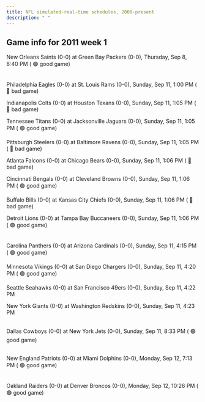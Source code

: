 ```yaml
---
title: NFL simulated-real-time schedules, 2009-present
description: " "
---
```


## Game info for 2011 week 1
New Orleans Saints (0-0) at Green Bay Packers (0-0), Thursday, Sep 8, 8:40 PM (	:green_circle: good game)

<br/>Philadelphia Eagles (0-0) at St. Louis Rams (0-0), Sunday, Sep 11, 1:00 PM (	:red_circle: bad game)

Indianapolis Colts (0-0) at Houston Texans (0-0), Sunday, Sep 11, 1:05 PM (	:red_circle: bad game)

Tennessee Titans (0-0) at Jacksonville Jaguars (0-0), Sunday, Sep 11, 1:05 PM (	:green_circle: good game)

Pittsburgh Steelers (0-0) at Baltimore Ravens (0-0), Sunday, Sep 11, 1:05 PM (	:red_circle: bad game)

Atlanta Falcons (0-0) at Chicago Bears (0-0), Sunday, Sep 11, 1:06 PM (	:red_circle: bad game)

Cincinnati Bengals (0-0) at Cleveland Browns (0-0), Sunday, Sep 11, 1:06 PM (	:green_circle: good game)

Buffalo Bills (0-0) at Kansas City Chiefs (0-0), Sunday, Sep 11, 1:06 PM (	:red_circle: bad game)

Detroit Lions (0-0) at Tampa Bay Buccaneers (0-0), Sunday, Sep 11, 1:06 PM (	:green_circle: good game)

<br/>Carolina Panthers (0-0) at Arizona Cardinals (0-0), Sunday, Sep 11, 4:15 PM (	:green_circle: good game)

Minnesota Vikings (0-0) at San Diego Chargers (0-0), Sunday, Sep 11, 4:20 PM (	:green_circle: good game)

Seattle Seahawks (0-0) at San Francisco 49ers (0-0), Sunday, Sep 11, 4:22 PM

New York Giants (0-0) at Washington Redskins (0-0), Sunday, Sep 11, 4:23 PM

<br/>Dallas Cowboys (0-0) at New York Jets (0-0), Sunday, Sep 11, 8:33 PM (	:green_circle: good game)

<br/>New England Patriots (0-0) at Miami Dolphins (0-0), Monday, Sep 12, 7:13 PM (	:green_circle: good game)

<br/>Oakland Raiders (0-0) at Denver Broncos (0-0), Monday, Sep 12, 10:26 PM (	:green_circle: good game)

